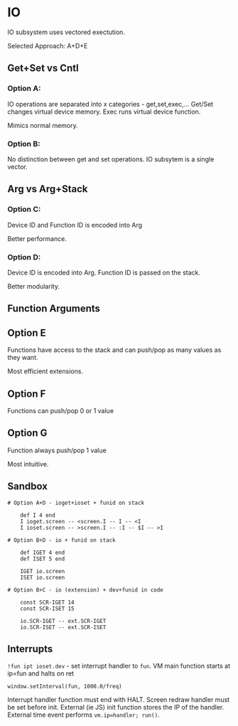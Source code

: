# IO

IO subsystem uses vectored exectution.

Selected Approach: A+D+E


## Get+Set vs Cntl

### Option A:
 
IO operations are separated into x categories - get,set,exec,...
Get/Set changes virtual device memory.
Exec runs virtual device function.

Mimics normal memory.


### Option B:

No distinction between get and set operations.
IO subsytem is a single vector. 


## Arg vs Arg+Stack

### Option C:

Device ID and Function ID is encoded into Arg

Better performance.

### Option D:

Device ID is encoded into Arg. Function ID is passed on the stack.

Better modularity.


## Function Arguments

## Option E

Functions have access to the stack and can push/pop as many values as they want.

Most efficient extensions.

## Option F

Functions can push/pop 0 or 1 value

## Option G

Function always push/pop 1 value 

Most intuitive.

## Sandbox

```
# Option A+D - ioget+ioset + funid on stack

	def I 4 end
	I ioget.screen -- <screen.I -- I -- <I
	I ioset.screen -- >screen.I -- :I -- $I -- >I
	
# Option B+D - io + funid on stack

	def IGET 4 end
	def ISET 5 end
	
	IGET io.screen
	ISET io.screen

# Option B+C - io (extension) + dev+funid in code

	const SCR-IGET 14
	const SCR-ISET 15
	
	io.SCR-IGET -- ext.SCR-IGET
	io.SCR-ISET -- ext.SCR-ISET

```

## Interrupts

`!fun ipt ioset.dev` - set interrupt handler to `fun`.
VM main function starts at ip=fun and halts on ret

`window.setInterval(fun, 1000.0/freq)`

Interrupt handler function must end with HALT.
Screen redraw handler must be set before init.
External (ie JS) init function stores the IP of the handler.
External time event performs `vm.ip=handler; run()`.
